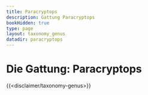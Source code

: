 ```yaml
---
title: Paracryptops
description: Gattung Paracryptops
bookHidden: true
type: page
layout: taxonomy_genus
datadir: paracryptops
---
```


# Die Gattung: Paracryptops
{{<disclaimer/taxonomy-genus>}}